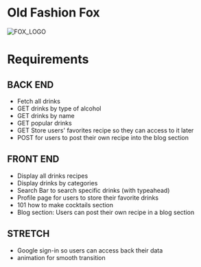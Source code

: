 



# **Old Fashion Fox**

![FOX_LOGO](https://user-images.githubusercontent.com/67484805/109712854-87ce5f00-7b6e-11eb-9647-eb855cc0c601.png)
# Requirements
## BACK END
- Fetch all drinks
- GET drinks by type of alcohol
- GET drinks by name
- GET popular drinks
- GET Store users' favorites recipe so they can access to it later
- POST for users to post their own recipe into the blog section 

## FRONT END
- Display all drinks recipes
- Display drinks by categories
- Search Bar to search specific drinks (with typeahead)
- Profile page for users to store their favorite drinks
- 101 how to make cocktails section
- Blog section: Users can post their own recipe in a blog section

## STRETCH
- Google sign-in so users can access back their data
- animation for smooth transition

